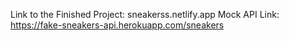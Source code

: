 Link to the Finished Project: sneakerss.netlify.app
Mock API Link: https://fake-sneakers-api.herokuapp.com/sneakers
